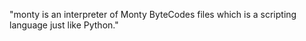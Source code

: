 "monty is an interpreter of Monty ByteCodes files which is a scripting language just like Python."  
